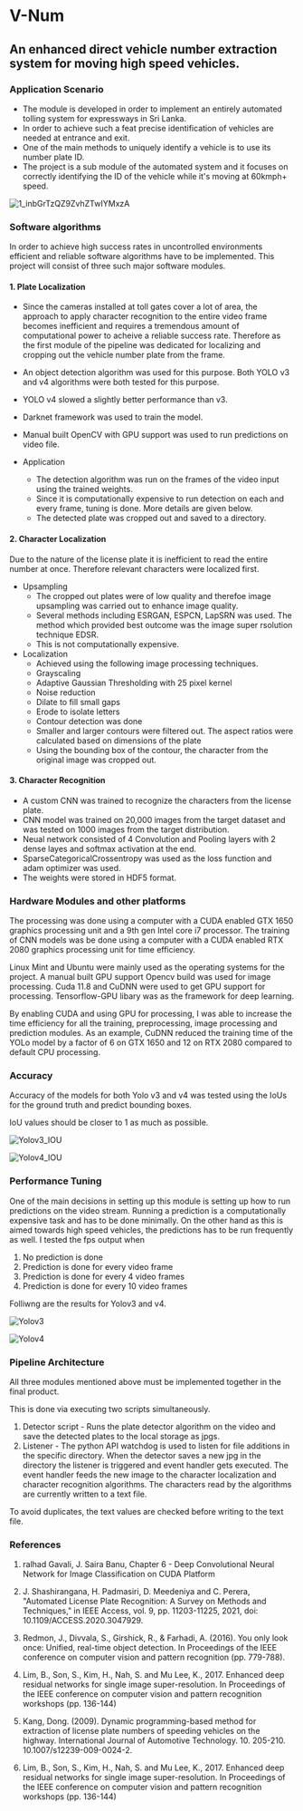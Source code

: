 # **V-Num**

## An enhanced direct vehicle number extraction system for moving high speed vehicles.

### Application Scenario

- The module is developed in order to implement an entirely automated tolling system for expressways in Sri Lanka.
- In order to achieve such a feat precise identification of vehicles are needed at entrance and exit.
- One of the main methods to uniquely identify a vehicle is to use its number plate ID.
- The project is a sub module of the automated system and it focuses on correctly identifying the ID of the vehicle while it's moving at 60kmph+ speed.

![1_inbGrTzQZ9ZvhZTwIYMxzA](https://user-images.githubusercontent.com/80534358/191065587-50dc0cc0-aa51-47f4-a872-ce3fb337a6e6.png)

### Software algorithms

In order to achieve high success rates in uncontrolled environments efficient and reliable software algorithms have to be implemented. This project will consist of three such major software modules.

#### 1. Plate Localization

- Since the cameras installed at toll gates cover a lot of area, the approach to apply character recognition to the entire video frame becomes inefficient and requires a tremendous amount of computational power to acheive a reliable success rate. Therefore as the first module of the pipeline was dedicated for localizing and cropping out the vehicle number plate from the frame.
- An object detection algorithm was used for this purpose. Both YOLO v3 and v4 algorithms were both tested for this purpose.
- YOLO v4 slowed a slightly better performance than v3.
- Darknet framework was used to train the model.
- Manual built OpenCV with GPU support was used to run predictions on video file.

- Application
  - The detection algorithm was run on the frames of the video input using the trained weights.
  - Since it is computationally expensive to run detection on each and every frame, tuning is done. More details are given below.
  - The detected plate was cropped out and saved to a directory.

#### 2. Character Localization

Due to the nature of the license plate it is inefficient to read the entire number at once. Therefore relevant characters were localized first.

- Upsampling
  - The cropped out plates were of low quality and therefoe image upsampling was carried out to enhance image quality.
  - Several methods including ESRGAN, ESPCN, LapSRN was used. The method which provided best outcome was the image super rsolution technique EDSR.
  - This is not computationally expensive.
- Localization
  - Achieved using the following image processing techniques.
  - Grayscaling
  - Adaptive Gaussian Thresholding with 25 pixel kernel
  - Noise reduction
  - Dilate to fill small gaps
  - Erode to isolate letters
  - Contour detection was done
  - Smaller and larger contours were filtered out. The aspect ratios were calculated based on dimensions of the plate
  - Using the bounding box of the contour, the character from the original image was cropped out.

#### 3. Character Recognition

- A custom CNN was trained to recognize the characters from the license plate.
- CNN model was trained on 20,000 images from the target dataset and was tested on 1000 images from the target distribution.
- Neual network consisted of 4 Convolution and Pooling layers with 2 dense layes and softmax activation at the end.
- SparseCategoricalCrossentropy was used as the loss function and adam optimizer was used.
- The weights were stored in HDF5 format.

### Hardware Modules and other platforms

The processing was done using a computer with a CUDA enabled GTX 1650 graphics processing unit and a 9th gen Intel core i7 processor.
The training of CNN models was be done using a computer with a CUDA enabled RTX 2080 graphics processing unit for time efficiency.

Linux Mint and Ubuntu were mainly used as the operating systems for the project.
A manual built GPU support Opencv build was used for image processing.
Cuda 11.8 and CuDNN were used to get GPU support for processing.
Tensorflow-GPU libary was as the framework for deep learning.

By enabling CUDA and using GPU for processing, I was able to increase the time efficiency for all the training, preprocessing, image processing and prediction modules.
As an example, CuDNN reduced the training time of the YOLo model by a factor of 6 on GTX 1650 and 12 on RTX 2080 compared to default CPU processing.

### Accuracy

Accuracy of the models for both Yolo v3 and v4 was tested using the IoUs for the ground truth and predict bounding boxes.

IoU values should be closer to 1 as much as possible.

![Yolov3_IOU](https://user-images.githubusercontent.com/80534358/201886496-2175e4fe-fab2-4933-ae0d-7ac0fcbce56a.png)

![Yolov4_IOU](https://user-images.githubusercontent.com/80534358/201886523-c51a5bf1-de88-482f-a573-9e78ee7c4b91.png)

### Performance Tuning

One of the main decisions in setting up this module is setting up how to run predictions on the video stream. Running a prediction is a computationally expensive task and has to be done minimally. On the other hand as this is aimed towards high speed vehicles, the predictions has to be run frequently as well.
I tested the fps output when

1. No prediction is done
2. Prediction is done for every video frame
3. Prediction is done for every 4 video frames
4. Prediction is done for every 10 video frames

Folliwng are the results for Yolov3 and v4.

![Yolov3](https://user-images.githubusercontent.com/80534358/201687814-8244204f-635b-4673-b2dc-dfb43e29e17d.png)

![Yolov4](https://user-images.githubusercontent.com/80534358/201687865-8870d744-1c49-4a1f-988f-72d56cc8847d.png)

### Pipeline Architecture

All three modules mentioned above must be implemented together in the final product.

This is done via executing two scripts simultaneously.

1. Detector script - Runs the plate detector algorithm on the video and save the detected plates to the local storage as jpgs.
2. Listener - The python API watchdog is used to listen for file additions in the specific directory. When the detector saves a new jpg in the directory the listener is triggered and event handler gets executed. The event handler feeds the new image to the character localization and character recognition algorithms.
   The characters read by the algorithms are currently written to a text file.

To avoid duplicates, the text values are checked before writing to the text file.

### References

1. ralhad Gavali, J. Saira Banu,
   Chapter 6 - Deep Convolutional Neural Network for Image Classification on CUDA Platform

2. J. Shashirangana, H. Padmasiri, D. Meedeniya and C. Perera, "Automated License Plate Recognition: A Survey on Methods and Techniques," in IEEE Access, vol. 9, pp. 11203-11225, 2021, doi: 10.1109/ACCESS.2020.3047929.

3. Redmon, J., Divvala, S., Girshick, R., & Farhadi, A. (2016). You only look once: Unified, real-time object detection. In Proceedings of the IEEE conference on computer vision and pattern recognition (pp. 779-788).

4. Lim, B., Son, S., Kim, H., Nah, S. and Mu Lee, K., 2017. Enhanced deep residual networks for single image super-resolution. In Proceedings of the IEEE conference on computer vision and pattern recognition workshops (pp. 136-144)

5. Kang, Dong. (2009). Dynamic programming-based method for extraction of license plate numbers of speeding vehicles on the highway. International Journal of Automotive Technology. 10. 205-210. 10.1007/s12239-009-0024-2.

6. Lim, B., Son, S., Kim, H., Nah, S. and Mu Lee, K., 2017. Enhanced deep residual networks for single image super-resolution. In Proceedings of the IEEE conference on computer vision and pattern recognition workshops (pp. 136-144)
